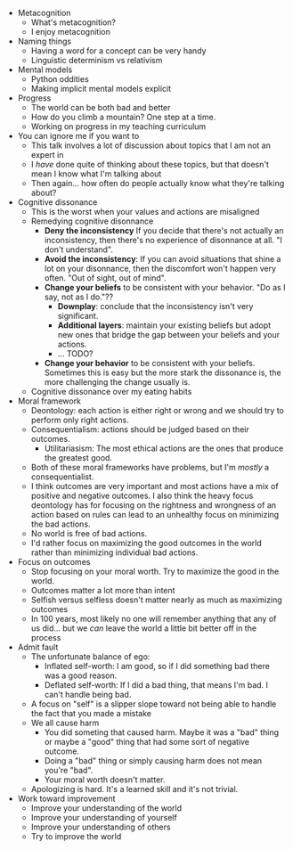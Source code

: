 - Metacognition
    - What's metacognition?
    - I enjoy metacognition
- Naming things
    - Having a word for a concept can be very handy
    - Linguistic determinism vs relativism
- Mental models
    - Python oddities
    - Making implicit mental models explicit
- Progress
    - The world can be both bad and better
    - How do you climb a mountain? One step at a time.
    - Working on progress in my teaching curriculum
- You can ignore me if you want to
    - This talk involves a lot of discussion about topics that I am not an expert in
    - I *have* done quite of thinking about these topics, but that doesn't mean I know what I'm talking about
    - Then again... how often do people actually know what they're talking about?
- Cognitive dissonance
    - This is the worst when your values and actions are misaligned
    - Remedying cognitive disonnance
        - **Deny the inconsistency** If you decide that there's not actually an inconsistency, then there's no experience of disonnance at all. "I don't understand".
        - **Avoid the inconsistency**: If you can avoid situations that shine a lot on your disonnance, then the discomfort won't happen very often. "Out of sight, out of mind".
        - **Change your beliefs** to be consistent with your behavior. "Do as I say, not as I do."??
            - **Downplay**: conclude that the inconsistency isn't very significant.
            - **Additional layers**: maintain your existing beliefs but adopt new ones that bridge the gap between your beliefs and your actions.
            - ... TODO?
        - **Change your behavior** to be consistent with your beliefs. Sometimes this is easy but the more stark the dissonance is, the more challenging the change usually is.
    - Cognitive dissonance over my eating habits
- Moral framework
    - Deontology: each action is either right or wrong and we should try to perform only right actions.
    - Consequentialism: actions should be judged based on their outcomes.
        - Utilitariasism: The most ethical actions are the ones that produce the greatest good.
    - Both of these moral frameworks have problems, but I'm *mostly* a consequentialist.
    - I think outcomes are very important and most actions have a mix of positive and negative outcomes. I also think the heavy focus deontology has for focusing on the rightness and wrongness of an action based on rules can lead to an unhealthy focus on minimizing the bad actions.
    - No world is free of bad actions.
    - I'd rather focus on maximizing the good outcomes in the world rather than minimizing individual bad actions.
- Focus on outcomes
    - Stop focusing on your moral worth. Try to maximize the good in the world.
    - Outcomes matter a lot more than intent
    - Selfish versus selfless doesn't matter nearly as much as maximizing outcomes
    - In 100 years, most likely no one will remember anything that any of us did... but we *can* leave the world a little bit better off in the process
- Admit fault
    - The unfortunate balance of ego:
        - Inflated self-worth: I am good, so if I did something bad there was a good reason.
        - Deflated self-worth: If I did a bad thing, that means I'm bad. I can't handle being bad.
    - A focus on "self" is a slipper slope toward not being able to handle the fact that you made a mistake
    - We all cause harm
        - You did someting that caused harm. Maybe it was a "bad" thing or maybe a "good" thing that had some sort of negative outcome.
        - Doing a "bad" thing or simply causing harm does not mean you're "bad".
        - Your moral worth doesn't matter.
    - Apologizing is hard. It's a learned skill and it's not trivial.
- Work toward improvement
    - Improve your understanding of the world
    - Improve your understanding of yourself
    - Improve your understanding of others
    - Try to improve the world

